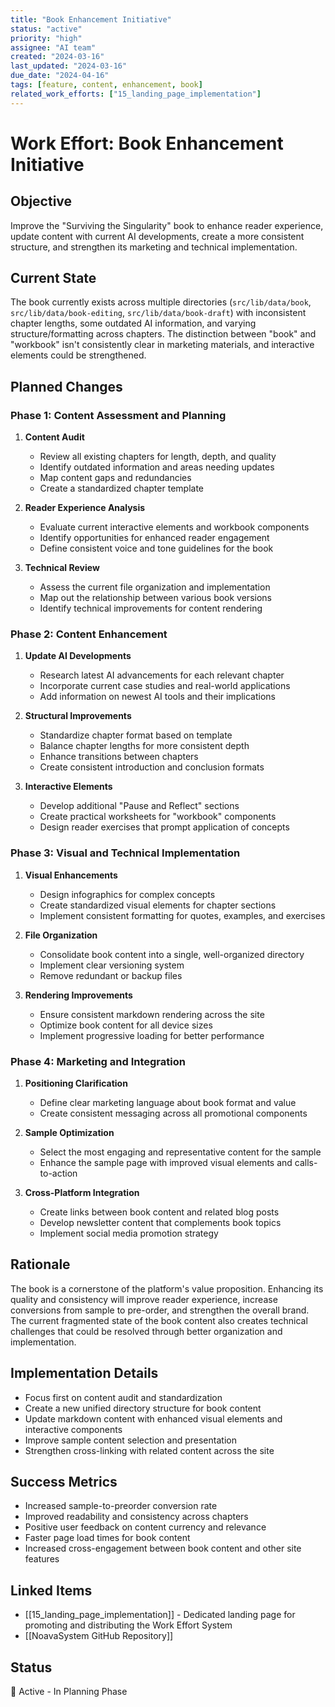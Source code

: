 ```yaml
---
title: "Book Enhancement Initiative"
status: "active"
priority: "high"
assignee: "AI team"
created: "2024-03-16"
last_updated: "2024-03-16"
due_date: "2024-04-16"
tags: [feature, content, enhancement, book]
related_work_efforts: ["15_landing_page_implementation"]
---
```


# Work Effort: Book Enhancement Initiative

## Objective
Improve the "Surviving the Singularity" book to enhance reader experience, update content with current AI developments, create a more consistent structure, and strengthen its marketing and technical implementation.

## Current State
The book currently exists across multiple directories (`src/lib/data/book`, `src/lib/data/book-editing`, `src/lib/data/book-draft`) with inconsistent chapter lengths, some outdated AI information, and varying structure/formatting across chapters. The distinction between "book" and "workbook" isn't consistently clear in marketing materials, and interactive elements could be strengthened.

## Planned Changes

### Phase 1: Content Assessment and Planning
1. **Content Audit**
   - Review all existing chapters for length, depth, and quality
   - Identify outdated information and areas needing updates
   - Map content gaps and redundancies
   - Create a standardized chapter template

2. **Reader Experience Analysis**
   - Evaluate current interactive elements and workbook components
   - Identify opportunities for enhanced reader engagement
   - Define consistent voice and tone guidelines for the book

3. **Technical Review**
   - Assess the current file organization and implementation
   - Map out the relationship between various book versions
   - Identify technical improvements for content rendering

### Phase 2: Content Enhancement
1. **Update AI Developments**
   - Research latest AI advancements for each relevant chapter
   - Incorporate current case studies and real-world applications
   - Add information on newest AI tools and their implications

2. **Structural Improvements**
   - Standardize chapter format based on template
   - Balance chapter lengths for more consistent depth
   - Enhance transitions between chapters
   - Create consistent introduction and conclusion formats

3. **Interactive Elements**
   - Develop additional "Pause and Reflect" sections
   - Create practical worksheets for "workbook" components
   - Design reader exercises that prompt application of concepts

### Phase 3: Visual and Technical Implementation
1. **Visual Enhancements**
   - Design infographics for complex concepts
   - Create standardized visual elements for chapter sections
   - Implement consistent formatting for quotes, examples, and exercises

2. **File Organization**
   - Consolidate book content into a single, well-organized directory
   - Implement clear versioning system
   - Remove redundant or backup files

3. **Rendering Improvements**
   - Ensure consistent markdown rendering across the site
   - Optimize book content for all device sizes
   - Implement progressive loading for better performance

### Phase 4: Marketing and Integration
1. **Positioning Clarification**
   - Define clear marketing language about book format and value
   - Create consistent messaging across all promotional components

2. **Sample Optimization**
   - Select the most engaging and representative content for the sample
   - Enhance the sample page with improved visual elements and calls-to-action

3. **Cross-Platform Integration**
   - Create links between book content and related blog posts
   - Develop newsletter content that complements book topics
   - Implement social media promotion strategy

## Rationale
The book is a cornerstone of the platform's value proposition. Enhancing its quality and consistency will improve reader experience, increase conversions from sample to pre-order, and strengthen the overall brand. The current fragmented state of the book content also creates technical challenges that could be resolved through better organization and implementation.

## Implementation Details
- Focus first on content audit and standardization
- Create a new unified directory structure for book content
- Update markdown content with enhanced visual elements and interactive components
- Improve sample content selection and presentation
- Strengthen cross-linking with related content across the site

## Success Metrics
- Increased sample-to-preorder conversion rate
- Improved readability and consistency across chapters
- Positive user feedback on content currency and relevance
- Faster page load times for book content
- Increased cross-engagement between book content and other site features

## Linked Items
- [[15_landing_page_implementation]] - Dedicated landing page for promoting and distributing the Work Effort System
- [[NoavaSystem GitHub Repository]]

## Status
🔄 Active - In Planning Phase